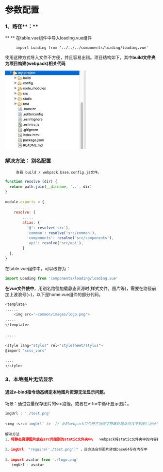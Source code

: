 # 参数配置

### 1、路径**：**

**      **   在table.vue组件中导入loading.vue组件

```
     import Loading from '../../../components/loading/loading.vue'
```

使用这种方式导入文件不方便，并且容易出错。项目结构如下，其中**build文件夹为项目构建\(webpack\)相关代码**

![](/assets/import.png)

### 解决方法： 别名配置

```
     查看 build / webpack.base.config.js文件。
```

```js
function resolve (dir) {
  return path.join(__dirname, '..', dir)
}

module.exports = {
    .......
    resolve: {
        .....
        alias: {
          '@': resolve('src'),
          'common': resolve('src/common'),
          'components': resolve('src/components'),
          'api': resolve('src/api'),
        }
  },  
}
```

在table.vue组件中，可以改修为：

```js
import Loading from 'components/loading/loading.vue'
```

**在vue文件使中**，用别名路径加载静态资源时\(样式文件，图片等\)，需要在路径前加上波浪号\(~\)，以下是home.vue组件的部分代码。

```js
<template>
......
    <img src='~common/images/logo.png'>
.....
</template>

.....

<style lang="stylus" rel="stylesheet/stylus"> 
@import 'scss_vars'

....
</style>
```

### 

### 3、本地图片无法显示

#### 通过v-bind指令动态绑定本地图片资源无法显示问题。

场景：通过变量保存图片的src路径，或者在v-for中循环显示图片。

```js
imgUrl : './test.png'

<img :src='imgUrl' />  // 此时webpack只会把它当做字符串处理从而找不到图片地址(即不会对该图片进行打包)，无法正确引用该本地图片

解决方法
1、将静态资源图片放在src同级别的static文件夹中。  webpack将static文件夹中的内容拷贝到项目运行的根目录下。不会编译与压缩

2、imgUrl: "require('./test.png')" ，该方法会将图片转成base64存在内存中

3、import avatar from './logo.png'
   imgUrl : avatar
```



